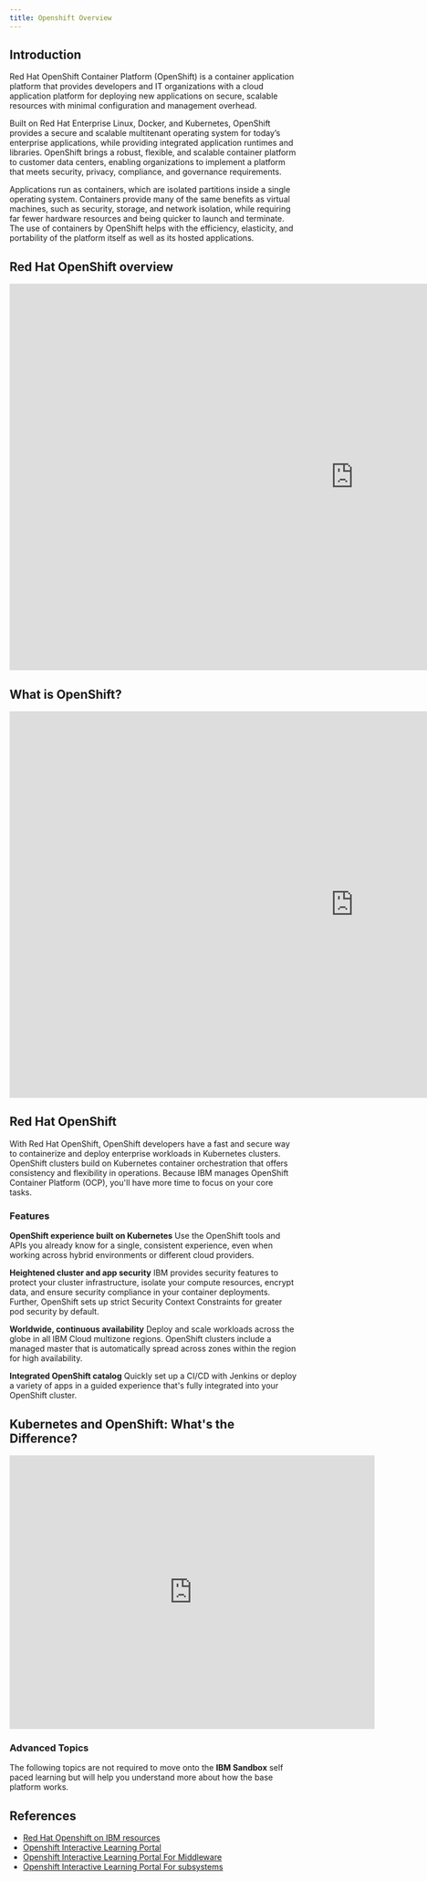 ```yaml
---
title: Openshift Overview
---
```

<!--- cSpell:ignore ICPA openshiftconsole Theia userid toolset crwexposeservice gradlew bluemix ocinstall Mico crwopenlink crwopenapp swaggerui gitpat gituser  buildconfig yourproject wireframe devenvsetup viewapp crwopenlink  atemplatized rtifactoryurlsetup Kata Koda configmap Katacoda checksetup cndp katacoda checksetup Linespace igccli regcred REPLACEME Tavis pipelinerun openshiftcluster invokecloudshell cloudnative sampleapp bwoolf hotspots multicloud pipelinerun Sricharan taskrun Vadapalli Rossel REPLACEME cloudnativesampleapp artifactoryuntar untar Hotspot devtoolsservices Piyum Zonooz Farr Kamal Arora Laszewski  Roadmap roadmap Istio Packt buildpacks automatable ksonnet jsonnet targetport podsiks SIGTERM SIGKILL minikube apiserver multitenant kubelet multizone Burstable checksetup handson  stockbffnode codepatterns devenvsetup newwindow preconfigured cloudantcredentials apikey Indexyaml classname  errorcondition tektonpipeline gradlew gitsecret viewapp cloudantgitpodscreen crwopenlink cdply crwopenapp -->

## Introduction

Red Hat OpenShift Container Platform (OpenShift) is a container application platform that provides developers and IT organizations with a cloud application platform for deploying new applications on secure, scalable resources with minimal configuration and management overhead.

Built on Red Hat Enterprise Linux, Docker, and Kubernetes, OpenShift provides a secure and scalable multitenant operating system for today’s enterprise applications, while providing integrated application runtimes and libraries. OpenShift brings a robust, flexible, and scalable container platform to customer data centers, enabling organizations to implement a platform that meets security, privacy, compliance, and governance requirements.

Applications run as containers, which are isolated partitions inside a single operating system. Containers provide many of the same benefits as virtual machines, such as security, storage, and network isolation, while requiring far fewer hardware resources and being quicker to launch and terminate. The use of containers by OpenShift helps with the efficiency, elasticity, and portability of the platform itself as well as its hosted applications.

## Red Hat OpenShift overview

<iframe width="1206" height="678" src="https://www.youtube.com/embed/5dwMrFxq8sU" frameborder="0" allow="accelerometer; autoplay; encrypted-media; gyroscope; picture-in-picture" allowfullscreen></iframe>

## What is OpenShift?

<iframe width="1206" height="678" src="https://www.youtube.com/embed/KTN_QBuDplo" frameborder="0" allow="accelerometer; autoplay; encrypted-media; gyroscope; picture-in-picture" allowfullscreen></iframe>

## Red Hat OpenShift 

With Red Hat OpenShift, OpenShift developers have a fast and secure way to containerize and deploy enterprise workloads in Kubernetes clusters. OpenShift clusters build on Kubernetes container orchestration that offers consistency and flexibility in operations. Because IBM manages OpenShift Container Platform (OCP), you'll have more time to focus on your core tasks.

### Features

**OpenShift experience built on Kubernetes**
Use the OpenShift tools and APIs you already know for a single, consistent experience, even when working across hybrid environments or different cloud providers.

**Heightened cluster and app security**
IBM provides security features to protect your cluster infrastructure, isolate your compute resources, encrypt data, and ensure security compliance in your container deployments. Further, OpenShift sets up strict Security Context Constraints for greater pod security by default.

**Worldwide, continuous availability**
Deploy and scale workloads across the globe in all IBM Cloud multizone regions. OpenShift clusters include a managed master that is automatically spread across zones within the region for high availability.

**Integrated OpenShift catalog**
Quickly set up a CI/CD with Jenkins or deploy a variety of apps in a guided experience that's fully integrated into your OpenShift cluster.


## Kubernetes and OpenShift: What's the Difference?

<iframe width="640" height="480" src="https://www.youtube.com/embed/cTPFwXsM2po" frameborder="0" allow="accelerometer; autoplay; encrypted-media; gyroscope; picture-in-picture" allowfullscreen></iframe>


### Advanced Topics

The following topics are not required to move onto the **IBM Sandbox** self paced learning but will help 
you understand more about how the base platform works.



## References

- [Red Hat Openshift on IBM resources](https://www.openshift.com/products/openshift-ibm-cloud)
- [Openshift Interactive Learning Portal](https://learn.openshift.com/introduction/)
- [Openshift Interactive Learning Portal For Middleware](https://learn.openshift.com/middleware/)
- [Openshift Interactive Learning Portal For subsystems](https://learn.openshift.com/subsystems/)
